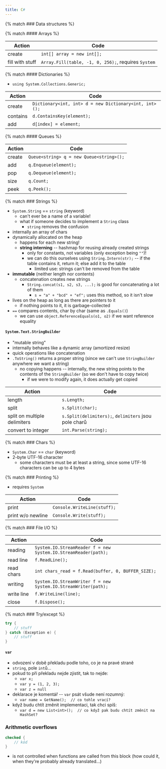 ```yaml
---
title: C#
---
```


{% match ### Data structures %}

{% match #### Arrays %}

| Action          | Code                                                |
| ---             | ---                                                 |
| create          | `int[] array = new int[];`                          |
| fill with stuff | `Array.Fill(table, -1, 0, 256);`, requires `System` |

{% match #### Dictionaries %}
- `using System.Collections.Generic;`

| Action   | Code                                                   |
| ---      | ---                                                    |
| create   | `Dictionary<int, int> d = new Dictionary<int, int>();` |
| contains | `d.ContainsKey(element);`                              |
| add      | `d[index] = element;`                                  |

{% match #### Queues %}

| Action | Code                                         |
| ---    | ---                                          |
| create | `Queue<string> q = new Queue<string>();`     |
| add    | `q.Enqueue(element);`                        |
| pop    | `q.Dequeue(element);`                        |
| size   | `q.Count;`                                   |
| peek   | `q.Peek();`                                  |

{% match ### Strings %}
- `System.String` == `string` (keyword)
	- can't ever be a name of a variable!
	- what if someone decides to implement a `String` class
		- `string` removes the confusion
- internally an array of chars
- dynamically allocated on the heap
	- happens for each new string!
	- **string interning** -- hashmap for reusing already created strings
		- only for constants, not variables (only exception being `""`)!
		- we can do this ourselves using `String.Intern(str);` -- if the table contains it, return it; else add it to the table
			- limited use: strings can't be removed from the table
- **immutable** (neither length nor contents)
	- concatenation creates new strings
		- `String.concat(s1, s2, s3, ...);` is good for concatenating a lot of them
			- `s = "a" + "bcd" + "ef";` uses this method, so it isn't slow
- lives on the heap as long as there are pointers to it
	- if nothing points to it, it is garbage-collected
- `==` compares contents, char by char (same as `.Equals()`)
	- we can use `object.ReferenceEquals(o1, o2)` if we want reference equality

#### `System.Text.StringBuilder`
- "mutable string"
- internally behaves like a dynamic array (amortized resize)
- quick operations like concatenation
- `.ToString()` returns a proper string (since we can't use `StringBuilder` anywhere we want a string)
	- no copying happens -- internally, the new string points to the contents of the `StringBuilder` (so we don't have to copy twice)
		- if we were to modify again, it does actually get copied

| Action                       | Code                                                 |
| ---                          | ---                                                  |
| length                       | `s.Length;`                                          |
| split                        | `s.Split(char);`                                     |
| split on multiple delimiters | `s.Split(delimiters);`, `delimiters` jsou pole charů |
| convert to integer           | `int.Parse(string);`                                 |

{% match ### Chars %}
- `System.Char` == `char` (keyword)
- 2-byte UTF-16 character
	- some characters must be at least a string, since some UTF-16 characters can be up to 4 bytes


{% match ### Printing %}
- requires `System`

| Action            | Code                        |
| ---               | ---                         |
| print             | `Console.WriteLine(stuff);` |
| print w/o newline | `Console.Write(stuff);`     |

{% match ### File I/O %}

| Action     | Code                                                              |
| ---        | ---                                                               |
| reading    | `System.IO.StreamReader f = new System.IO.StreamReader(path);`    |
| read line  | `f.ReadLine();`                                                   |
| read chars | `int chars_read = f.Read(buffer, 0, BUFFER_SIZE);`                |
| writing    | `System.IO.StreamWriter f = new System.IO.StreamWriter(path);`    |
| write line | `f.WriteLine(line);`                                              |
| close      | `f.Dispose();`                                                    |

{% match ### Try/except %}
```cs
try {
	// stuff
} catch (Exception e) {
	// stuff
}
```

#### `var`
- odvození v době překladu podle toho, co je na pravé straně
- `string`, pole `int`ů...
- pokud to při překladu nejde zjistit, tak to nejde:
	- `var x;`
	- `var y = (1, 2, 3);`
	- `var z = null`
- deklarace je komentář -- `var` psát všude není rozumný:
	- `var name = GetName();  // co tohle vrací?`
- když budu chtít změnit implementaci, tak chci spíš:
	- `var d = new List<int>();  // co když pak budu chtít změnit na HashSet?`

### Arithmetic overflows
```cs
checked {
	// kód
}
```
- is not controlled when functions are called from this block (how could it, when they're probably already translated...)
